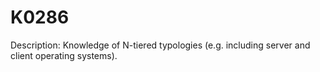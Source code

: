 # K0286
Description: Knowledge of N-tiered typologies (e.g. including server and client operating systems).
